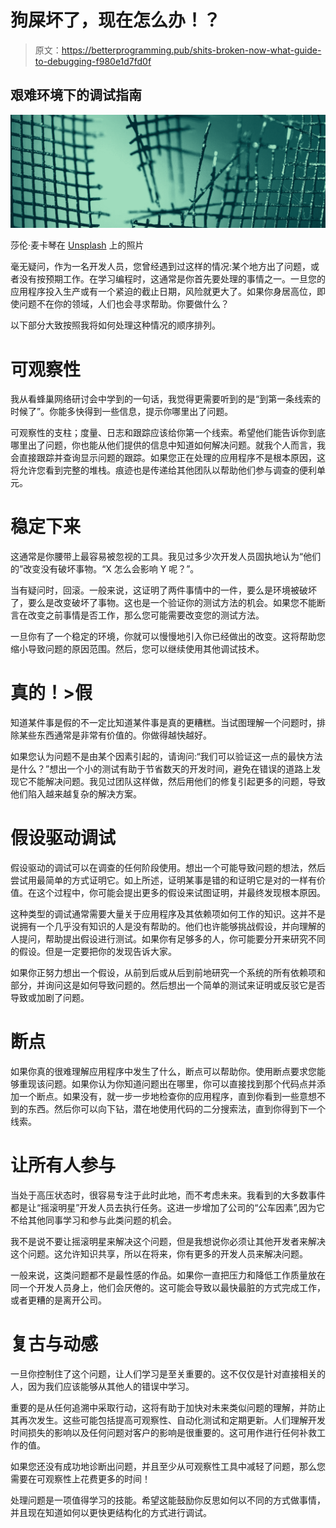 # 狗屎坏了，现在怎么办！？

> 原文：<https://betterprogramming.pub/shits-broken-now-what-guide-to-debugging-f980e1d7fd0f>

## 艰难环境下的调试指南

![](img/55ac691ad65ec122479bf0b5daafa6e2.png)

莎伦·麦卡琴在 [Unsplash](https://unsplash.com/s/photos/broken?utm_source=unsplash&utm_medium=referral&utm_content=creditCopyText) 上的照片

毫无疑问，作为一名开发人员，您曾经遇到过这样的情况:某个地方出了问题，或者没有按预期工作。在学习编程时，这通常是你首先要处理的事情之一。一旦您的应用程序投入生产或有一个紧迫的截止日期，风险就更大了。如果你身居高位，即使问题不在你的领域，人们也会寻求帮助。你要做什么？

以下部分大致按照我将如何处理这种情况的顺序排列。

# 可观察性

我从看蜂巢网络研讨会中学到的一句话，我觉得更需要听到的是“到第一条线索的时候了”。你能多快得到一些信息，提示你哪里出了问题。

可观察性的支柱；度量、日志和跟踪应该给你第一个线索。希望他们能告诉你到底哪里出了问题，你也能从他们提供的信息中知道如何解决问题。就我个人而言，我会直接跟踪并查询显示问题的跟踪。如果您正在处理的应用程序不是根本原因，这将允许您看到完整的堆栈。痕迹也是传递给其他团队以帮助他们参与调查的便利单元。

# 稳定下来

这通常是你腰带上最容易被忽视的工具。我见过多少次开发人员固执地认为“他们的”改变没有破坏事物。“X 怎么会影响 Y 呢？”。

当有疑问时，回滚。一般来说，这证明了两件事情中的一件，要么是环境被破坏了，要么是改变破坏了事物。这也是一个验证你的测试方法的机会。如果您不能断言在改变之前事情是否工作，那么您可能需要改变您的测试方法。

一旦你有了一个稳定的环境，你就可以慢慢地引入你已经做出的改变。这将帮助您缩小导致问题的原因范围。然后，您可以继续使用其他调试技术。

# 真的！>假

知道某件事是假的不一定比知道某件事是真的更糟糕。当试图理解一个问题时，排除某些东西通常是非常有价值的。你做得越快越好。

如果您认为问题不是由某个因素引起的，请询问:“我们可以验证这一点的最快方法是什么？”想出一个小的测试有助于节省数天的开发时间，避免在错误的道路上发现它不能解决问题。我见过团队这样做，然后用他们的修复引起更多的问题，导致他们陷入越来越复杂的解决方案。

# 假设驱动调试

假设驱动的调试可以在调查的任何阶段使用。想出一个可能导致问题的想法，然后尝试用最简单的方式证明它。如上所述，证明某事是错的和证明它是对的一样有价值。在这个过程中，你可能会提出更多的假设来试图证明，并最终发现根本原因。

这种类型的调试通常需要大量关于应用程序及其依赖项如何工作的知识。这并不是说拥有一个几乎没有知识的人是没有帮助的。他们也许能够挑战假设，并向理解的人提问，帮助提出假设进行测试。如果你有足够多的人，你可能要分开来研究不同的假设。但是一定要把你的发现告诉大家。

如果你正努力想出一个假设，从前到后或从后到前地研究一个系统的所有依赖项和部分，并询问这是如何导致问题的。然后想出一个简单的测试来证明或反驳它是否导致或加剧了问题。

# 断点

如果你真的很难理解应用程序中发生了什么，断点可以帮助你。使用断点要求您能够重现该问题。如果你认为你知道问题出在哪里，你可以直接找到那个代码点并添加一个断点。如果没有，就一步一步地检查你的应用程序，直到你看到一些意想不到的东西。然后你可以向下钻，潜在地使用代码的二分搜索法，直到你得到下一个线索。

# 让所有人参与

当处于高压状态时，很容易专注于此时此地，而不考虑未来。我看到的大多数事件都是让“摇滚明星”开发人员去执行任务。这进一步增加了公司的“公车因素”,因为它不给其他同事学习和参与此类问题的机会。

我不是说不要让摇滚明星来解决这个问题，但是我想说你必须让其他开发者来解决这个问题。这允许知识共享，所以在将来，你有更多的开发人员来解决问题。

一般来说，这类问题都不是最性感的作品。如果你一直把压力和降低工作质量放在同一个开发人员身上，他们会厌倦的。这可能会导致以最快最脏的方式完成工作，或者更糟的是离开公司。

# 复古与动感

一旦你控制住了这个问题，让人们学习是至关重要的。这不仅仅是针对直接相关的人，因为我们应该能够从其他人的错误中学习。

重要的是从任何追溯中采取行动，这将有助于加快对未来类似问题的理解，并防止其再次发生。这些可能包括提高可观察性、自动化测试和定期更新。人们理解开发时间损失的影响以及任何问题对客户的影响是很重要的。这可用作进行任何补救工作的值。

如果您还没有成功地诊断出问题，并且至少从可观察性工具中减轻了问题，那么您需要在可观察性上花费更多的时间！

处理问题是一项值得学习的技能。希望这能鼓励你反思如何以不同的方式做事情，并且现在知道如何以更快更结构化的方式进行调试。